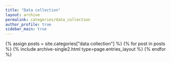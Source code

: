 ```yaml
---
title: "Data collection"
layout: archive
permalink: categories/data_collection
author_profile: true
sidebar_main: true
---
```



{% assign posts = site.categories["data collection"] %}
{% for post in posts %} {% include archive-single2.html type=page.entries_layout %} {% endfor %}